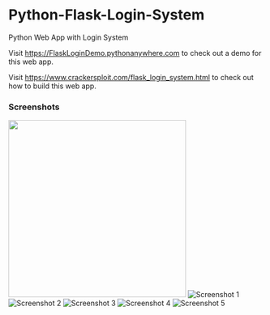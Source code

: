 # Python-Flask-Login-System
Python Web App with Login System

Visit <a href="https://FlaskLoginDemo.pythonanywhere.com" target="_blank">https://FlaskLoginDemo.pythonanywhere.com</a> to check out a demo for this web app.

Visit <a href="https://www.crackersploit.com/flask_login_system.html" target="_blank">https://www.crackersploit.com/flask_login_system.html</a> to check out how to build this web app.

<h3 class="subTitle">Screenshots</h3>
<img src="https://www.crackersploit.com/images/flaskLoginDemo/Screenshot1.jpg" width="350">
<img width:"350px" src="https://www.crackersploit.com/images/flaskLoginDemo/Screenshot1.jpg" alt="Screenshot 1">
<img width:"350px" src="https://www.crackersploit.com/images/flaskLoginDemo/Screenshot2.jpg" alt="Screenshot 2">
<img width:"350px" src="https://www.crackersploit.com/images/flaskLoginDemo/Screenshot3.jpg" alt="Screenshot 3">
<img width:"350px" src="https://www.crackersploit.com/images/flaskLoginDemo/Screenshot4.jpg" alt="Screenshot 4">
<img width:"350px" src="https://www.crackersploit.com/images/flaskLoginDemo/Screenshot5.jpg" alt="Screenshot 5">
     
